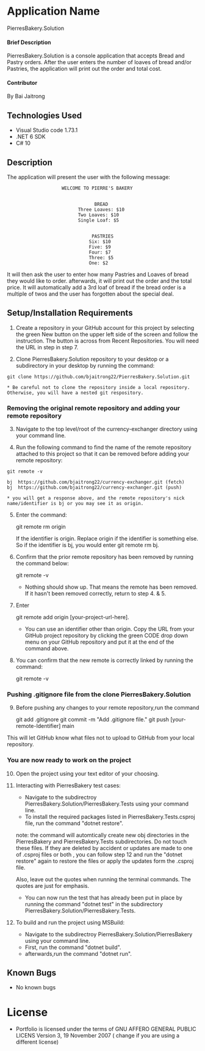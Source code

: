 # Application Name

PierresBakery.Solution

#### Brief Description

PierresBakery.Solution is a console application that accepts Bread and Pastry orders. After the user enters the number of loaves of bread and/or Pastries, the application will print out the order and total cost.

#### Contributor

By Bai Jaitrong

## Technologies Used
  * Visual Studio code 1.73.1
  * .NET 6 SDK
  * C# 10
  
## Description

The application will present the user with the following message:

                        WELCOME TO PIERRE'S BAKERY


                                    BREAD
                              Three Loaves: $10
                              Two Loaves: $10
                              Single Loaf: $5


                                   PASTRIES
                                  Six: $10
                                  Five: $9
                                  Four: $7
                                  Three: $5
                                  One: $2

It will then ask the user to enter how many Pastries and Loaves of bread they would like to order. afterwards, it will print out the order and the total price. It will automatically add a 3rd loaf of bread if the bread order is a multiple of twos and the user has forgotten about the special deal.

## Setup/Installation Requirements

  1. Create a repository in your GitHub account for this project by selecting the green New button on the upper left side of the screen and follow the instruction. The button is across from Recent Repositories. You will need the URL in step in step 7.

  2. Clone PierresBakery.Solution repository to your desktop or a subdirectory in your desktop by running the command: 
  
    git clone https://github.com/bjaitrong22/PierresBakery.Solution.git

    * Be careful not to clone the repository inside a local repository. Otherwise, you will have a nested git respository.

### Removing the original remote repository and adding your remote repository

  3. Navigate to the top level/root of the currency-exchanger directory using your command line.

  4. Run the following command to find the name of the remote repository attached to this project so that it can be removed before adding your remote repository:

    git remote -v

    bj	https://github.com/bjaitrong22/currency-exchanger.git (fetch)
    bj	https://github.com/bjaitrong22/currency-exchanger.git (push)

    * you will get a response above, and the remote repository's nick name/identifier is bj or you may see it as origin.

 5. Enter the command: 
 
    git remote rm origin 
    
    If the identifier is origin. Replace origin if the identifier is something else. So if the identifier is bj, you would enter git remote rm bj. 
      
6. Confirm that the prior remote repository has been removed by running the command below:

    git remote -v  
      
    * Nothing should show up. That means the remote has been removed. If it hasn't been removed correctly, return to step 4. & 5. 
      
7. Enter 

    git remote add origin [your-project-url-here]. 
      
    * You can use an identifier other than origin. Copy the URL from your GitHub project repository by clicking the green CODE drop down menu on your GitHub repository and put it at the end of the command above.
      
8. You can confirm that the new remote is correctly linked by running the command: 

    git remote -v

### Pushing .gitignore file from the clone PierresBakery.Solution
    
9. Before pushing any changes to your remote repository,run the command 

    git add .gitignore 
    git commit -m "Add .gitignore file."
    git push [your-remote-Identifier] main
    
  This will let GitHub know what files not to upload to GitHub from your local repository.

### You are now ready to work on the project

10. Open the project using your text editor of your choosing.

12. Interacting with PierresBakery test cases:

    * Navigate to the subdirectroy PierresBakery.Solution/PierresBakery.Tests using your command line.
    * To install the required packages listed in PierresBakery.Tests.csproj file, run the command "dotnet restore".
     
    note: the command will automtically create new obj directories in the PierresBakery and PierresBakery.Tests subdirectories. Do not touch these files. If they are deleted by accident or updates are made to one of .csproj files or both , you can follow step 12 and run the "dotnet restore" again to restore the files or apply the updates form the .csproj file.  

    Also, leave out the quotes when running the terminal commands. The quotes are just for emphasis.

    * You can now run the test that has already been put in place by running the command "dotnet test" in the subdirectory PierresBakery.Solution/PierresBakery.Tests. 
  
11. To build and run the project using MSBuild:

     * Navigate to the subdirectroy PierresBakery.Solution/PierresBakery using your command line.
     * First, run the command "dotnet build".
     * afterwards,run the command "dotnet run".
    
## Known Bugs

  * No known bugs

# License
 * Portfolio is licensed under the terms of GNU AFFERO GENERAL PUBLIC LICENS Version 3, 19 November 2007 ( change if you are using a different license)


 